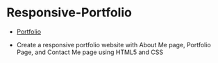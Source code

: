 # Responsive-Portfolio

- [Portfolio](https://dt1993.github.io/Responsive-Portfolio/)

* Create a responsive portfolio website with About Me page, Portfolio Page, and Contact Me page using HTML5 and CSS
